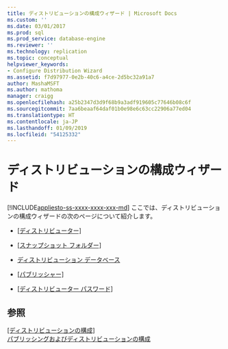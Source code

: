 ```yaml
---
title: ディストリビューションの構成ウィザード | Microsoft Docs
ms.custom: ''
ms.date: 03/01/2017
ms.prod: sql
ms.prod_service: database-engine
ms.reviewer: ''
ms.technology: replication
ms.topic: conceptual
helpviewer_keywords:
- Configure Distribution Wizard
ms.assetid: f7d97977-0e2b-40c6-a4ce-2d5bc32a91a7
author: MashaMSFT
ms.author: mathoma
manager: craigg
ms.openlocfilehash: a25b2347d3d9f68b9a3adf919605c77646b08c6f
ms.sourcegitcommit: 7aa6beaaf64daf01b0e98e6c63cc22906a77ed04
ms.translationtype: HT
ms.contentlocale: ja-JP
ms.lasthandoff: 01/09/2019
ms.locfileid: "54125332"
---
```

# <a name="configure-distribution-wizard"></a>ディストリビューションの構成ウィザード
[!INCLUDE[appliesto-ss-xxxx-xxxx-xxx-md](../../includes/appliesto-ss-xxxx-xxxx-xxx-md.md)]
  ここでは、ディストリビューションの構成ウィザードの次のページについて紹介します。  
  
-   [[ディストリビューター]](../../relational-databases/replication/distributor.md)  
  
-   [[スナップショット フォルダー]](../../relational-databases/replication/snapshot-folder.md)  
  
-   [ディストリビューション データベース](../../relational-databases/replication/distribution-database.md)  
  
-   [[パブリッシャー]](../../relational-databases/replication/publishers.md)  
  
-   [[ディストリビューター パスワード]](../../relational-databases/replication/distributor-password.md)  
  
## <a name="see-also"></a>参照  
 [[ディストリビューションの構成]](../../relational-databases/replication/configure-distribution.md)   
 [パブリッシングおよびディストリビューションの構成](../../relational-databases/replication/configure-publishing-and-distribution.md)   

  
  
